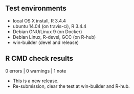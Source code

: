 ## Test environments
* local OS X install, R 3.4.4
* ubuntu 14.04 (on travis-ci), R 3.4.4
* Debian GNU/Linux 9 (on Docker)
* Debian Linux, R-devel, GCC (on R-hub)
* win-builder (devel and release)

## R CMD check results

0 errors | 0 warnings | 1 note

* This is a new release.
* Re-submission, clear the test at win-builder and R-hub.
